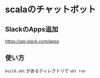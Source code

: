 # scalaのチャットボット

## SlackのApps追加

https://api.slack.com/apps

## 使い方

`build.sbt` があるディレクトリで `sbt run`
